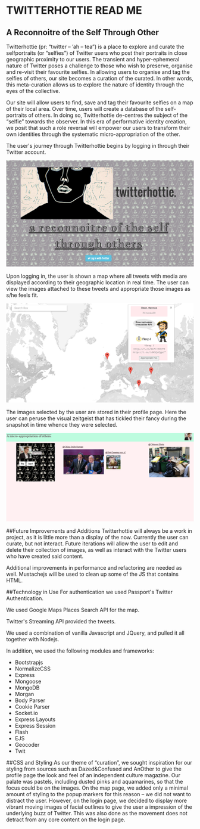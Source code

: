 # TWITTERHOTTIE READ ME

## A Reconnoitre of the Self Through Other

Twitterhottie (pr: “twitter – ’ah – tea”) is a place to explore and curate the 
selfportraits (or “selfies”) of Twitter users who post their portraits in close 
geographic proximity to our users. The transient and hyper-ephemeral nature of 
Twitter poses a challenge to those who wish to preserve, organise and re-visit their favourite selfies. In allowing users to organise and tag the selfies of others, our site becomes a curation of the curated. In other words, this meta-curation allows us to explore the nature of identity through the eyes of the collective.

Our site will allow users to find, save and tag their favourite selfies on a map of
their local area. Over time, users will create a database of the self-portraits of
others. In doing so, Twitterhottie de-centres the subject of the “selfie” towards
the observer. In this era of performative identity creation, we posit that such a
role reversal will empower our users to transform their own identities through
the systematic micro-appropriation of the other. 

The user's journey through Twitterhottie begins by logging in through their Twitter account.

![Twitterhottie login](./public/images/Login.png)

Upon logging in, the user is shown a map where all tweets with media are displayed according to their geographic location in real time. The user can view the images attached to these tweets and appropriate those images as s/he feels fit.

![Twitterhottie map view](./public/images/Map.png)

The images selected by the user are stored in their profile page. Here the user can peruse the visual zeitgeist that has tickled their fancy during the snapshot in time whence they were selected.

![Twitterhottie profile page](./public/images/Profile_Page.png)

##Future Improvements and Additions
Twitterhottie will always be a work in project, as it is little more than a display of the now. Currently the user can curate, but not interact. Future iterations will allow the user to edit and delete their collection of images, as well as interact with the Twitter users who have created said content.

Additional improvements in performance and refactoring are needed as well. Mustachejs will be used to clean up some of the JS that contains HTML.

##Technology in Use
For authentication we used Passport's Twitter Authentication.

We used Google Maps Places Search API for the map.

Twitter's Streaming API provided the tweets.

We used a combination of vanilla Javascript and JQuery, and pulled it all together with Nodejs.

In addition, we used the following modules and frameworks:

- Bootstrapjs
- NormalizeCSS
- Express
- Mongoose
- MongoDB
- Morgan
- Body Parser
- Cookie Parser
- Socket.io
- Express Layouts
- Express Session
- Flash
- EJS
- Geocoder
- Twit

##CSS and Styling
As our theme of “curation”, we sought inspiration for our styling from sources such as Dazed&Confused and AnOther to give the profile page the look and feel of an independent culture magazine.  Our palate was pastels, including dusted pinks and aquamarines, so that the focus could be on the images.  On the map page, we added only a minimal amount of styling to the popup markers for this reason – we did not want to distract the user.  However, on the login page, we decided to display more vibrant moving images of facial outlines to give the user a impression of the underlying buzz of Twitter.  This was also done as the movement does not detract from any core content on the login page.




